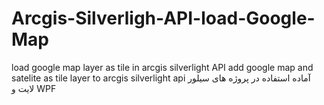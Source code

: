 # Arcgis-Silverligh-API-load-Google-Map
load  google map layer as tile  in arcgis silverlight API
add google  map  and  satelite  as  tile  layer  to arcgis  silverlight api
آماده  استفاده  در  پروژه های  سیلور  لایت  و WPF
